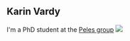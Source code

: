 ## Karin Vardy

I'm a PhD student at the [Peles group](https://www.weizmann.ac.il/mcb/peles/)
![](downloads/karin.jpeg)
